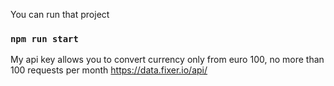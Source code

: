 You can run that project
### `npm run start`
My api key allows you to convert currency only from euro 100,
no more than 100 requests per month
https://data.fixer.io/api/
